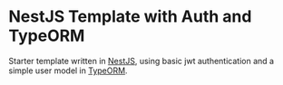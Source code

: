 # NestJS Template with Auth and TypeORM
Starter template written in [NestJS](https://nestjs.com/), using basic jwt authentication and a simple user model in [TypeORM](https://typeorm.io/).
